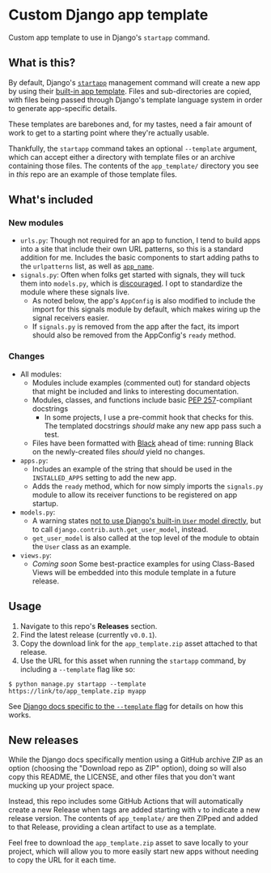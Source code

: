 # Custom Django app template

Custom app template to use in Django's `startapp` command.

## What is this?

By default, Django's [`startapp`][1] management command will create a new app by using their [built-in app template][2]. Files and sub-directories are copied, with files being passed through Django's template language system in order to generate app-specific details.

These templates are barebones and, for my tastes, need a fair amount of work to get to a starting point where they're actually usable.

Thankfully, the `startapp` command takes an optional `--template` argument, which can accept either a directory with template files or an archive containing those files. The contents of the `app_template/` directory you see in *this* repo are an example of those template files.

## What's included

### New modules

- `urls.py`: Though not required for an app to function, I tend to build apps into a site that include their own URL patterns, so this is a standard addition for me. Includes the basic components to start adding paths to the `urlpatterns` list, as well as [`app_name`][3].
- `signals.py`: Often when folks get started with signals, they will tuck them into `models.py`, which is [discouraged][4]. I opt to standardize the module where these signals live.
  - As noted below, the app's `AppConfig` is also modified to include the import for this signals module by default, which makes wiring up the signal receivers easier.
  - If `signals.py` is removed from the app after the fact, its import should also be removed from the AppConfig's `ready` method.

### Changes

- All modules:
  - Modules include examples (commented out) for standard objects that might be included and links to interesting documentation.
  - Modules, classes, and functions include basic [PEP 257][5]-compliant docstrings
    - In some projects, I use a pre-commit hook that checks for this. The templated docstrings *should* make any new app pass such a test.
  - Files have been formatted with [Black][7] ahead of time: running Black on the newly-created files *should* yield no changes.
- `apps.py`:
  - Includes an example of the string that should be used in the `INSTALLED_APPS` setting to add the new app.
  - Adds the `ready` method, which for now simply imports the `signals.py` module to allow its receiver functions to be registered on app startup.
- `models.py`:
  - A warning states [not to use Django's built-in `User` model directly][6], but to call `django.contrib.auth.get_user_model`, instead.
  - `get_user_model` is also called at the top level of the module to obtain the `User` class as an example.
- `views.py`:
  - *Coming soon* Some best-practice examples for using Class-Based Views will be embedded into this module template in a future release.

## Usage

1. Navigate to this repo's **Releases** section.
1. Find the latest release (currently `v0.0.1`).
1. Copy the download link for the `app_template.zip` asset attached to that release.
1. Use the URL for this asset when running the `startapp` command, by including a `--template` flag like so:

```shell
$ python manage.py startapp --template https://link/to/app_template.zip myapp
```

See [Django docs specific to the `--template` flag][1] for details on how this works.

## New releases

While the Django docs specifically mention using a GitHub archive ZIP as an option (choosing the "Download repo as ZIP" option), doing so will also copy this README, the LICENSE, and other files that you don't want mucking up your project space.

Instead, this repo includes some GitHub Actions that will automatically create a new Release when tags are added starting with `v` to indicate a new release version. The contents of `app_template/` are then ZIPped and added to that Release, providing a clean artifact to use as a template.

Feel free to download the `app_template.zip` asset to save locally to your project, which will allow you to more easily start new apps without needing to copy the URL for it each time.

[1]: https://docs.djangoproject.com/en/3.0/ref/django-admin/#startapp
[2]: https://github.com/django/django/tree/master/django/conf/app_template
[3]: https://docs.djangoproject.com/en/3.0/topics/http/urls/#url-namespaces-and-included-urlconfs "Django docs: URL namespaces and included URLconfs"
[4]: https://docs.djangoproject.com/en/3.0/topics/signals/#connecting-receiver-functions "Django docs: Connecting receiver functions"
[5]: https://www.python.org/dev/peps/pep-0257/ "PEP 257 -- Docstring conventions"
[6]: https://learndjango.com/tutorials/django-best-practices-referencing-user-model "blog: Django Best Practices: Referencing the User Model"
[7]: https://black.readthedocs.io/en/stable/ "Black: The uncompromising code formatter"
